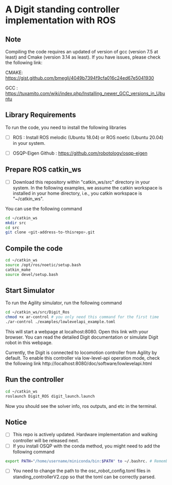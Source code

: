 
# A Digit standing controller implementation with ROS

## Note
Compiling the code requires an updated of version of gcc (version 7.5 at least) and Cmake (version 3.14 as least). If you have issues, please check the following link:

CMAKE: https://gist.github.com/bmegli/4049b7394f9cfa016c24ed67e5041930

GCC  : https://tuxamito.com/wiki/index.php/Installing_newer_GCC_versions_in_Ubuntu

## Library Requirements
To run the code, you need to install the following libraries 

- [ ] ROS                     : Install ROS melodic (Ubuntu 18.04) or ROS noetic (Ubuntu 20.04) in your system.
- [ ] OSQP-Eigen Github       : https://github.com/robotology/osqp-eigen


## Prepare ROS catkin_ws
- [ ] Download this repository within "catkin_ws/src" directory in your system. In the following examples, we assume the catkin workspace is installed in your home directory, i.e., you catkin workspace is "~/catkin_ws".

You can use the following command
```bash
cd ~/catkin_ws
mkdir src
cd src
git clone <git-address-to-thisrepo>.git
```

## Compile the code
```bash
cd ~/catkin_ws
source /opt/ros/noetic/setup.bash
catkin_make
source devel/setup.bash
```


## Start Simulator
To run the Agility simulator, run the following command
``` bash
cd ~/catkin_ws/src/Digit_Ros
chmod +x ar-control # you only need this command for the first time
./ar-control ./examples/lowlevelapi_example.toml
```

This will start a webpage at localhost:8080. Open this link with your browser. You can read the detailed Digit documentation or simulate Digit robot in this webpage.

Currently, the Digit is connected to locomotion controller from Agility by default. To enable this controller via low-level-api operation mode, check the following link http://localhost:8080/doc/software/lowlevelapi.html

## Run the controller
```bash
cd ~/catkin_ws
roslaunch Digit_ROS digit_launch.launch 
```
Now you should see the solver info, ros outputs, and etc in the terminal.

## Notice
- [ ] This repo is actively updated. Hardware implementation and walking controller will be released next.
- [ ] If you install OSQP with the conda method, you might need to add the following command 
``` bash 
export PATH="/home/username/miniconda/bin:$PATH" to ~/.bashrc. # Remember to chagne the path to your actual conbda path.
```
- [ ] You need to change the path to the osc_robot_config.toml files in standing_controllerV2.cpp so that the toml can be correctly parsed.
